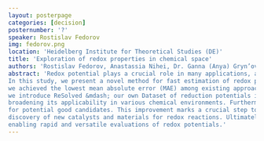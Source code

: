 ```yaml
---
layout: posterpage
categories: [decision]
posternumber: '?'
speaker: Rostislav Fedorov
img: fedorov.png
location: 'Heidelberg Institute for Theoretical Studies (DE)'
title: 'Exploration of redox properties in chemical space'
authors: 'Rostislav Fedorov, Anastassia Nihei, Dr. Ganna (Anya) Gryn’ova'
abstract: 'Redox potential plays a crucial role in many applications, and accurately estimating it can be time-consuming and resource-intensive. 
In this study, we present a novel method for fast estimation of redox potential using message passing neural networks (MPNN). By training on an extensive OMEAD dataset, 
we achieved the lowest mean absolute error (MAE) among existing approaches reported in the literature, establishing our method as state-of-the-art. Additionally, 
we introduce ReSolved &mdash; our own Dataset of reduction potentials in different solvents and extend MPNN&#8217;s capability to generalize across different solvents,
broadening its applicability in various chemical environments. Furthermore, we combined our MPNN approach with an evolutionary algorithm to explore the vast chemical space 
for potential good candidates. This improvement marks a crucial step towards accurately predicting redox potentials in diverse conditions, thereby greatly accelerating the 
discovery of new catalysts and materials for redox reactions. Ultimately, our method contributes to the development of more efficient and sustainable chemical processes by 
enabling rapid and versatile evaluations of redox potentials.'
---
```

